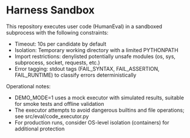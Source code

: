 # Harness Sandbox

This repository executes user code (HumanEval) in a sandboxed subprocess with the following constraints:

- Timeout: 10s per candidate by default
- Isolation: Temporary working directory with a limited PYTHONPATH
- Import restrictions: denylisted potentially unsafe modules (os, sys, subprocess, socket, requests, etc.)
- Error tagging: stdout tags (FAIL_SYNTAX, FAIL_ASSERTION, FAIL_RUNTIME) to classify errors deterministically

Operational notes:
- DEMO_MODE=1 uses a mock executor with simulated results, suitable for smoke tests and offline validation
- The executor attempts to avoid dangerous builtins and file operations; see src/eval/code_executor.py
- For production runs, consider OS-level isolation (containers) for additional protection

